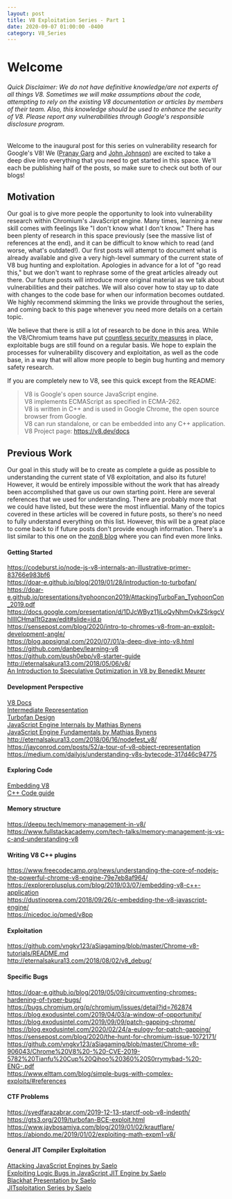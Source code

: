 ---  
layout: post  
title: V8 Exploitation Series - Part 1  
date: 2020-09-07 01:00:00 -0400  
category: V8_Series  
---    
# Welcome    
###### Quick Disclaimer: We do not have definitive knowledge/are not experts of all things V8. Sometimes we will make assumptions about the code, attempting to rely on the existing V8 documentation or articles by members of their team. Also, this knowledge should be used to enhance the security of V8. Please report any vulnerabilities through Google's responsible disclosure program.    
Welcome to the inaugural post for this series on vulnerability research for Google's V8! We ([Pranay Garg](https://hashprks.com) and [John Johnson](https://m4dst4cks.github.io)) are excited to take a deep dive into everything that you need to get started in this space. We'll each be publishing half of the posts, so make sure to check out both of our blogs!    
## Motivation    
Our goal is to give more people the opportunity to look into vulnerability research within Chromium's JavaScript engine. Many times, learning a new skill comes with feelings like "I don't know what I don't know." There has been plenty of research in this space previously (see the massive list of references at the end), and it can be difficult to know which to read (and worse, what's outdated!). Our first posts will attempt to document what is already available and give a very high-level summary of the current state of V8 bug hunting and exploitation. Apologies in advance for a lot of "go read this," but we don't want to rephrase some of the great articles already out there. Our future posts will introduce more original material as we talk about vulnerabilities and their patches. We will also cover how to stay up to date with changes to the code base for when our information becomes outdated. We highly recommend skimming the links we provide throughout the series, and coming back to this page whenever you need more details on a certain topic.    
We believe that there is still a lot of research to be done in this area. While the V8/Chromium teams have put [countless security measures](https://www.chromium.org/Home/chromium-security/brag-sheet) in place, exploitable bugs are still found on a regular basis. We hope to explain the processes for vulnerability discovery and exploitation, as well as the code base, in a way that will allow more people to begin bug hunting and memory safety research.     
If you are completely new to V8, see this quick except from the README:    
> V8 is Google's open source JavaScript engine.  
> V8 implements ECMAScript as specified in ECMA-262.  
> V8 is written in C++ and is used in Google Chrome, the open source browser from Google.  
> V8 can run standalone, or can be embedded into any C++ application.  
> V8 Project page: https://v8.dev/docs    
## Previous Work    
Our goal in this study will be to create as complete a guide as possible to understanding the current state of V8 exploitation, and also its future! However, it would be entirely impossible without the work that has already been accomplished that gave us our own starting point. Here are several references that we used for understanding. There are probably more that we could have listed, but these were the most influential. Many of the topics covered in these articles will be covered in future posts, so there's no need to fully understand everything on this list. However, this will be a great place to come back to if future posts don't provide enough information. There's a list similar to this one on the [zon8 blog](https://zon8.re/posts/v8-chrome-architecture-reading-list-for-vulnerability-researchers/) where you can find even more links.    
#### Getting Started    
https://codeburst.io/node-js-v8-internals-an-illustrative-primer-83766e983bf6  
https://doar-e.github.io/blog/2019/01/28/introduction-to-turbofan/  
https://doar-e.github.io/presentations/typhooncon2019/AttackingTurboFan_TyphoonCon_2019.pdf  
https://docs.google.com/presentation/d/1DJcWByz11jLoQyNhmOvkZSrkgcVhllIlCHmal1tGzaw/edit#slide=id.p  
https://sensepost.com/blog/2020/intro-to-chromes-v8-from-an-exploit-development-angle/  
https://blog.appsignal.com/2020/07/01/a-deep-dive-into-v8.html  
https://github.com/danbev/learning-v8  
https://github.com/push0ebp/v8-starter-guide  
http://eternalsakura13.com/2018/05/06/v8/  
[An Introduction to Speculative Optimization in V8 by Benedikt Meurer](https://ponyfoo.com/articles/an-introduction-to-speculative-optimization-in-v8)    
#### Development Perspective    
[V8 Docs](https://v8.dev/docs/)  
[Intermediate Representation](https://docs.google.com/presentation/d/1Z9iIHojKDrXvZ27gRX51UxHD-bKf1QcPzSijntpMJBM/edit#slide=id.g19134d40cb_0_502)  
[Turbofan Design](https://docs.google.com/presentation/d/1sOEF4MlF7LeO7uq-uThJSulJlTh--wgLeaVibsbb3tc/edit#slide=id.g5499b9c42_01170)  
[JavaScript Engine Internals by Mathias Bynens](https://www.youtube.com/watch?v=-lt6a9kbc_k)  
[JavaScript Engine Fundamentals by Mathias Bynens](https://mathiasbynens.be/notes/shapes-ics)  
http://eternalsakura13.com/2018/06/16/nodefest_v8/  
https://jayconrod.com/posts/52/a-tour-of-v8-object-representation  
https://medium.com/dailyjs/understanding-v8s-bytecode-317d46c94775    
#### Exploring Code    
[Embedding V8](https://v8.dev/docs/embed)  
[C++ Code guide](https://www.chromium.org/developers/cpp-in-chromium-101-codelab)    
#### Memory structure    
https://deepu.tech/memory-management-in-v8/  
https://www.fullstackacademy.com/tech-talks/memory-management-js-vs-c-and-understanding-v8    
#### Writing V8 C++ plugins    
https://www.freecodecamp.org/news/understanding-the-core-of-nodejs-the-powerful-chrome-v8-engine-79e7eb8af964/  
https://explorerplusplus.com/blog/2019/03/07/embedding-v8-c++-application  
https://dustinoprea.com/2018/09/26/c-embedding-the-v8-javascript-engine/  
https://nicedoc.io/pmed/v8pp    
#### Exploitation     
https://github.com/vngkv123/aSiagaming/blob/master/Chrome-v8-tutorials/README.md  
http://eternalsakura13.com/2018/08/02/v8_debug/    
#### Specific Bugs    
https://doar-e.github.io/blog/2019/05/09/circumventing-chromes-hardening-of-typer-bugs/  
https://bugs.chromium.org/p/chromium/issues/detail?id=762874  
https://blog.exodusintel.com/2019/04/03/a-window-of-opportunity/  
https://blog.exodusintel.com/2019/09/09/patch-gapping-chrome/  
https://blog.exodusintel.com/2020/02/24/a-eulogy-for-patch-gapping/  
https://sensepost.com/blog/2020/the-hunt-for-chromium-issue-1072171/  
https://github.com/vngkv123/aSiagaming/blob/master/Chrome-v8-906043/Chrome%20V8%20-%20-CVE-2019-5782%20Tianfu%20Cup%20Qihoo%20360%20S0rrymybad-%20-ENG-.pdf  
https://www.elttam.com/blog/simple-bugs-with-complex-exploits/#references    
#### CTF Problems    
https://syedfarazabrar.com/2019-12-13-starctf-oob-v8-indepth/  
https://gts3.org/2019/turbofan-BCE-exploit.html  
https://www.jaybosamiya.com/blog/2019/01/02/krautflare/  
https://abiondo.me/2019/01/02/exploiting-math-expm1-v8/    
#### General JIT Compiler Exploitation    
[Attacking JavaScript Engines by Saelo](http://www.phrack.org/papers/attacking_javascript_engines.html)  
[Exploiting Logic Bugs in JavaScript JIT Engine by Saelo](http://phrack.org/papers/jit_exploitation.html)  
[Blackhat Presentation by Saelo](https://saelo.github.io/presentations/blackhat_us_18_attacking_client_side_jit_compilers.pdf)  
[JITsploitation Series by Saelo](https://googleprojectzero.blogspot.com/2020/09/jitsploitation-one.html)  
